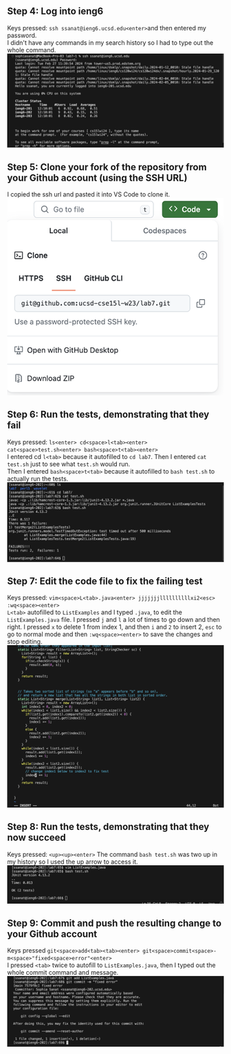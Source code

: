 ## Step 4: Log into ieng6
Keys pressed: `ssh ssanat@ieng6.ucsd.edu<enter>`and then entered my password.  
I didn't have any commands in my search history so I had to type out the whole command.
![Image](lab4ss4.png)
## Step 5: Clone your fork of the repository from your Github account (using the SSH URL)
I copied the ssh url and pasted it into VS Code to clone it.
![Image](lab4ss5.png)
## Step 6: Run the tests, demonstrating that they fail
Keys pressed: `ls<enter> cd<space>l<tab><enter> cat<space>test.sh<enter> bash<space>t<tab><enter>`  
I entered cd `l<tab>` because it autofilled to `cd lab7`. Then I entered `cat test.sh` just to see what `test.sh` would run.  
Then I entered `bash<space>t<tab>` because it autofilled to `bash test.sh` to actually run the tests.
![Image](lab4ss6.png)
## Step 7: Edit the code file to fix the failing test
Keys pressed: `vim<space>L<tab>.java<enter> jjjjjjjllllllllllxi2<esc> :wq<space><enter>`  
`L<tab>` autofilled to `ListExamples` and I typed `.java`, to edit the `ListExamples.java` file. I pressed `j` and `l` a lot of times to go down and then right. I pressed `x` to delete 1 from index 1, and then `i` and `2` to insert 2, `esc` to go to normal mode and then `:wq<space><enter>` to save the changes and stop editing. 
![Image](lab4ss7.png)
## Step 8: Run the tests, demonstrating that they now succeed
Keys pressed: `<up><up><enter>` 
The command `bash test.sh` was two up in my history so I used the up arrow to access it. 
![Image](lab4ss8.png)
## Step 9: Commit and push the resulting change to your Github account 
Keys pressed `git<space>add<tab><tab><enter> git<space>commit<space>-m<space>"fixed<space>error"<enter>`   
I pressed `<tab>` twice to autofill to `ListExamples.java`, then I typed out the whole commit command and message.
![Image](lab4ss9.png)
